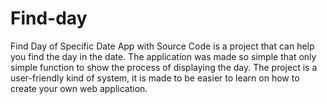 # Find-day
Find Day of Specific Date App with Source Code is a project that can help you find the day in the date. The application was made so simple that only simple function to show the process of displaying the day. The project is a user-friendly kind of system, it is made to be easier to learn on how to create your own web application.
